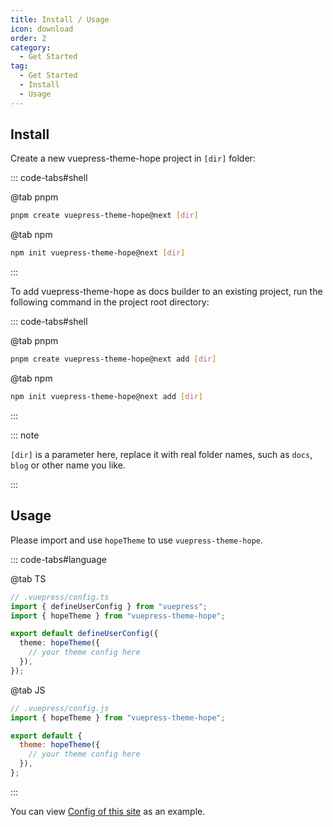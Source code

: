```yaml
---
title: Install / Usage
icon: download
order: 2
category:
  - Get Started
tag:
  - Get Started
  - Install
  - Usage
---
```


## Install

Create a new vuepress-theme-hope project in `[dir]` folder:

::: code-tabs#shell

@tab pnpm

```bash
pnpm create vuepress-theme-hope@next [dir]
```

@tab npm

```bash
npm init vuepress-theme-hope@next [dir]
```

:::

To add vuepress-theme-hope as docs builder to an existing project, run the following command in the project root directory:

::: code-tabs#shell

@tab pnpm

```bash
pnpm create vuepress-theme-hope@next add [dir]
```

@tab npm

```bash
npm init vuepress-theme-hope@next add [dir]
```

:::

::: note

`[dir]` is a parameter here, replace it with real folder names, such as `docs`, `blog` or other name you like.

:::

## Usage

Please import and use `hopeTheme` to use `vuepress-theme-hope`.

::: code-tabs#language

@tab TS

```ts
// .vuepress/config.ts
import { defineUserConfig } from "vuepress";
import { hopeTheme } from "vuepress-theme-hope";

export default defineUserConfig({
  theme: hopeTheme({
    // your theme config here
  }),
});
```

@tab JS

```js
// .vuepress/config.js
import { hopeTheme } from "vuepress-theme-hope";

export default {
  theme: hopeTheme({
    // your theme config here
  }),
};
```

:::

You can view [Config of this site][docs-config] as an example.

[docs-config]: https://github.com/vuepress-theme-hope/vuepress-theme-hope/blob/main/docs/theme/src/.vuepress/config.ts
